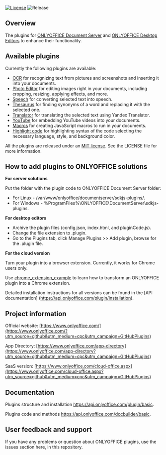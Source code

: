 [![License](https://img.shields.io/badge/License-MIT-green.svg?style=flat)](https://opensource.org/licenses/MIT)    ![Release](https://img.shields.io/badge/Release-v4.1.2-blue.svg?style=flat)

## Overview

The plugins for [ONLYOFFICE Document Server](https://github.com/ONLYOFFICE/DocumentServer) and [ONLYOFFICE Desktop Editors](https://github.com/ONLYOFFICE/DesktopEditors) to enhance their functionality.

## Available plugins

Currently the following plugins are available:

* [OCR](https://github.com/ONLYOFFICE/sdkjs-plugins/tree/master/ocr) for recognizing text from pictures and screenshots and inserting it into your documents.
* [Photo Editor](https://github.com/ONLYOFFICE/sdkjs-plugins/tree/master/photoeditor) for editing images right in your documents, including cropping, resizing, applying effects, and more. 
* [Speech](https://github.com/ONLYOFFICE/sdkjs-plugins/tree/master/speech) for converting selected text into speech.
* [Thesaurus](https://github.com/ONLYOFFICE/sdkjs-plugins/tree/master/synonim) for finding synonyms of a word and replacing it with the selected one.
* [Translator](https://github.com/ONLYOFFICE/sdkjs-plugins/tree/master/translate) for translating the selected text using Yandex Translator.
* [YouTube](https://github.com/ONLYOFFICE/sdkjs-plugins/tree/master/youtube) for embedding YouTube videos into your documents. 
* [Macros](https://github.com/ONLYOFFICE/sdkjs-plugins/tree/master/macros) for creating JavaScript macros to run in your documents.
* [Highlight code](https://github.com/ONLYOFFICE/sdkjs-plugins/tree/master/code) for highlighting syntax of the code selecting the necessary language, style, and background color.

All the plugins are released under an [MIT license](https://opensource.org/licenses/MIT). See the LICENSE file for more information.

## How to add plugins to ONLYOFFICE solutions

**For server solutions**

Put the folder with the plugin code to ONLYOFFICE Document Server folder:

* For Linux - /var/www/onlyoffice/documentserver/sdkjs-plugins/.
* For Windows - %ProgramFiles%\ONLYOFFICE\DocumentServer\sdkjs-plugins\.

**For desktop editors**

* Archive the plugin files (config.json, index.html, and pluginCode.js).
* Change the file extension to .plugin. 
* Go to the Plugins tab, click Manage Plugins >> Add plugin, browse for the .plugin file.

**For the cloud version**

Turn your plugin into a browser extension. Currently, it works for Chrome users only.

Use [chrome_extension_example](https://github.com/ONLYOFFICE/sdkjs-plugins/tree/master/examples/chrome_extension_example) to learn how to transform an ONLYOFFICE plugin into a Chrome extension.

Detailed installation instructions for all versions can be found in the [API documentation] (https://api.onlyoffice.com/plugin/installation).

## Project information

Official website: [https://www.onlyoffice.com/](https://www.onlyoffice.com/?utm_source=github&utm_medium=cpc&utm_campaign=GitHubPlugins)

App Directory: [https://www.onlyoffice.com/app-directory](https://www.onlyoffice.com/app-directory?utm_source=github&utm_medium=cpc&utm_campaign=GitHubPlugins)

SaaS version: [https://www.onlyoffice.com/cloud-office.aspx](https://www.onlyoffice.com/cloud-office.aspx?utm_source=github&utm_medium=cpc&utm_campaign=GitHubPlugins)

## Documentation

Plugins structure and installation https://api.onlyoffice.com/plugin/basic.

Plugins code and methods https://api.onlyoffice.com/docbuilder/basic.

## User feedback and support

If you have any problems or question about ONLYOFFICE plugins, use the issues section here, in this repository.  

